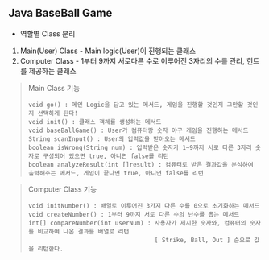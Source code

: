 ## Java BaseBall Game

* 역할별 Class 분리
1. Main(User) Class - Main logic(User)이 진행되는 클래스
2. Computer Class - 1부터 9까지 서로다른 수로 이루어진 3자리의 수를 관리, 힌트를 제공하는 클래스

> Main Class 기능
>```
> void go() : 메인 Logic을 담고 있는 메서드, 게임을 진행할 것인지 그만할 것인지 선택하게 된다!
> void init() : 클래스 객체를 생성하는 메서드
> void baseBallGame() : User가 컴퓨터랑 숫자 야구 게임을 진행하는 메서드
> String scanInput() : User의 입력값을 받아오는 메서드
> boolean isWrong(String num) : 입력받은 숫자가 1~9까지 서로 다른 3자리 숫자로 구성되어 있으면 true, 아니면 false를 리턴
> boolean analyzeResult(int []result) : 컴퓨터로 받은 결과값을 분석하여 출력해주는 메서드, 게임이 끝나면 true, 아니면 false를 리턴
>```

> Computer Class 기능
>```
> void initNumber() : 배열로 이루어진 3가지 다른 수를 0으로 초기화하는 메서드
> void createNumber() : 1부터 9까지 서로 다른 수의 난수를 뽑는 메서드
> int[] compareNumber(int userNum) : 사용자가 제시한 숫자와, 컴퓨터의 숫자를 비교하여 나온 결과를 배열로 리턴
>                                    [ Strike, Ball, Out ] 순으로 값을 리턴한다.


